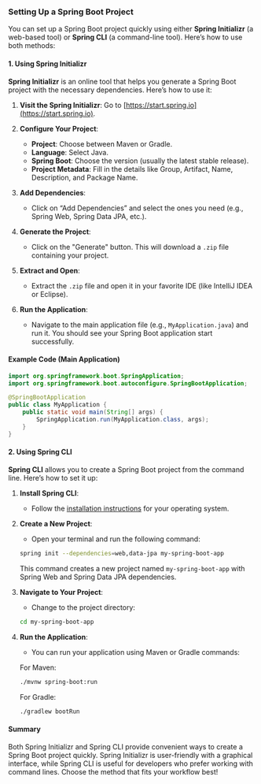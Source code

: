 ### Setting Up a Spring Boot Project

You can set up a Spring Boot project quickly using either **Spring Initializr** (a web-based tool) or **Spring CLI** (a command-line tool). Here’s how to use both methods:

#### 1. **Using Spring Initializr**

**Spring Initializr** is an online tool that helps you generate a Spring Boot project with the necessary dependencies. Here’s how to use it:

1. **Visit the Spring Initializr**: Go to [https://start.spring.io](https://start.spring.io).

2. **Configure Your Project**:
   - **Project**: Choose between Maven or Gradle.
   - **Language**: Select Java.
   - **Spring Boot**: Choose the version (usually the latest stable release).
   - **Project Metadata**: Fill in the details like Group, Artifact, Name, Description, and Package Name.

3. **Add Dependencies**:
   - Click on “Add Dependencies” and select the ones you need (e.g., Spring Web, Spring Data JPA, etc.).

4. **Generate the Project**:
   - Click on the "Generate" button. This will download a `.zip` file containing your project.

5. **Extract and Open**:
   - Extract the `.zip` file and open it in your favorite IDE (like IntelliJ IDEA or Eclipse).

6. **Run the Application**:
   - Navigate to the main application file (e.g., `MyApplication.java`) and run it. You should see your Spring Boot application start successfully.

#### Example Code (Main Application)

```java
import org.springframework.boot.SpringApplication;
import org.springframework.boot.autoconfigure.SpringBootApplication;

@SpringBootApplication
public class MyApplication {
    public static void main(String[] args) {
        SpringApplication.run(MyApplication.class, args);
    }
}
```

#### 2. **Using Spring CLI**

**Spring CLI** allows you to create a Spring Boot project from the command line. Here’s how to set it up:

1. **Install Spring CLI**:
   - Follow the [installation instructions](https://docs.spring.io/spring-cli/docs/current/reference/html/#installation) for your operating system.

2. **Create a New Project**:
   - Open your terminal and run the following command:

   ```bash
   spring init --dependencies=web,data-jpa my-spring-boot-app
   ```

   This command creates a new project named `my-spring-boot-app` with Spring Web and Spring Data JPA dependencies.

3. **Navigate to Your Project**:
   - Change to the project directory:

   ```bash
   cd my-spring-boot-app
   ```

4. **Run the Application**:
   - You can run your application using Maven or Gradle commands:

   For Maven:
   ```bash
   ./mvnw spring-boot:run
   ```

   For Gradle:
   ```bash
   ./gradlew bootRun
   ```

#### Summary

Both Spring Initializr and Spring CLI provide convenient ways to create a Spring Boot project quickly. Spring Initializr is user-friendly with a graphical interface, while Spring CLI is useful for developers who prefer working with command lines. Choose the method that fits your workflow best!
